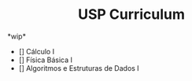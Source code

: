 <h1 align="center">
USP Curriculum 
</h1>
 *wip*
 
- [] Cálculo I
- [] Física Básica I
- [] Algoritmos e Estruturas de Dados I 